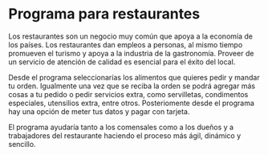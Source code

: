 # Programa para restaurantes

Los restaurantes son un negocio muy común que apoya a la economía de los países. Los restaurantes dan empleos a personas, al mismo tiempo promueven el turismo y apoya a la industria de la gastronomía. Proveer de un servicio de atención de calidad es esencial para el éxito del local. 

Desde el programa seleccionarías los alimentos que quieres pedir y mandar tu orden. Igualmente una vez que se reciba la orden se podrá agregar más cosas a tu pedido o pedir servicios extra, como servilletas, condimentos especiales, utensilios extra, entre otros. Posteriomente desde el programa hay una opción de meter tus datos y pagar con tarjeta.

El programa ayudaría tanto a los comensales como a los dueños y a trabajadores del restaurante haciendo el proceso más ágil, dinámico y sencillo.
